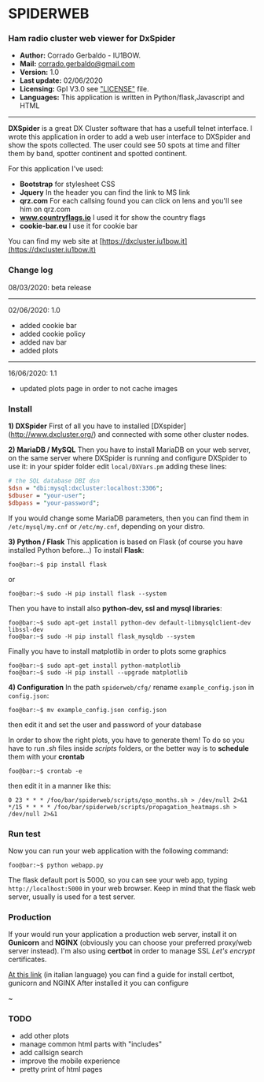 SPIDERWEB
===

### Ham radio cluster web viewer for DxSpider

- **Author:** Corrado Gerbaldo - IU1BOW.
- **Mail:** <corrado.gerbaldo@gmail.com>
- **Version:** 1.0 
- **Last update:** 02/06/2020
- **Licensing:** Gpl V3.0 see ["LICENSE"](LICENSE) file.
- **Languages:** This application is written in Python/flask,Javascript and HTML
___
**DXSpider** is a great DX Cluster software that has a usefull telnet interface. 
I wrote this application in order to add a web user interface to DXSpider and show the spots collected.
The user could see 50 spots at time and filter them by band, spotter continent and spotted continent.

For this application I've used:
- **Bootstrap** for stylesheet CSS
- **Jquery** In the header you can find the link to MS link
- **qrz.com** For each callsing found you can click on lens and you'll see him on qrz.com
- **www.countryflags.io** I used it for show the country flags
- **cookie-bar.eu** I use it for cookie bar

You can find my web site at [https://dxcluster.iu1bow.it](https://dxcluster.iu1bow.it)

### Change log
08/03/2020: beta release
___
02/06/2020: 1.0
- added cookie bar
- added cookie policy
- added nav bar
- added plots

___
16/06/2020: 1.1
- updated plots page in order to not cache images

### Install            

**1) DXSpider**
First of all you have to installed [DXspider] (http://www.dxcluster.org/) and connected with some other cluster nodes.

**2) MariaDB / MySQL**
Then you have to install MariaDB on your web server, on the same server where DXSpider is running and configure DXSpider to use it: in your spider folder edit `local/DXVars.pm` adding these lines:
```DXWars.pm
# the SQL database DBI dsn
$dsn = "dbi:mysql:dxcluster:localhost:3306";
$dbuser = "your-user";
$dbpass = "your-password"; 
```
If you would change some MariaDB parameters, then you can find them in  `/etc/mysql/my.cnf` or `/etc/my.cnf`, depending on your distro.

**3) Python / Flask**
This application is based on Flask (of course you have installed Python before...)
To install **Flask**:
```console
foo@bar:~$ pip install flask 
```
or
```console
foo@bar:~$ sudo -H pip install flask --system 
```
Then you have to install also **python-dev, ssl and mysql libraries**:
```console
foo@bar:~$ sudo apt-get install python-dev default-libmysqlclient-dev libssl-dev 
foo@bar:~$ sudo -H pip install flask_mysqldb --system 
```
Finally you have to install matplotlib in order to plots some graphics
```console
foo@bar:~$ sudo apt-get install python-matplotlib 
foo@bar:~$ sudo -H pip install --upgrade matplotlib   
```

**4) Configuration**
In the path `spiderweb/cfg/` rename `example_config.json` in `config.json`:
```console
foo@bar:~$ mv example_config.json config.json
```
then edit it and set the user and password of your database

In order to show the right plots, you have to generate them! 
To do so you have to run *.sh* files inside *scripts* folders, or the better way is to **schedule** them with your **crontab**
```console
foo@bar:~$ crontab -e
```
then edit it in a manner like this:
```crontab 
0 23 * * * /foo/bar/spiderweb/scripts/qso_months.sh > /dev/null 2>&1
*/15 * * * * /foo/bar/spiderweb/scripts/propagation_heatmaps.sh > /dev/null 2>&1
```

### Run test
Now you can run your web application with the following command:
```console
foo@bar:~$ python webapp.py
```
The flask default port is 5000, so you can see your web app, typing `http://localhost:5000` in your web browser.
Keep in mind that the flask web server, usually is used for a test server.

### Production
If your would run your application a production web server, install it on **Gunicorn** and **NGINX** (obviously you can choose your preferred proxy/web server instead). I'm also using **certbot** in order to manage SSL *Let's encrypt* certificates.

[At this link](https://noviello.it/come-installare-flask-con-gunicorn-e-nginx-su-ubuntu-18-10/) (in italian language) you can find a guide for install certbot, gunicorn and NGINX 
After installed it you can configure 

~  

### TODO
- add other plots
- manage common html parts with "includes"
- add callsign search
- improve the mobile experience
- pretty print of html pages

